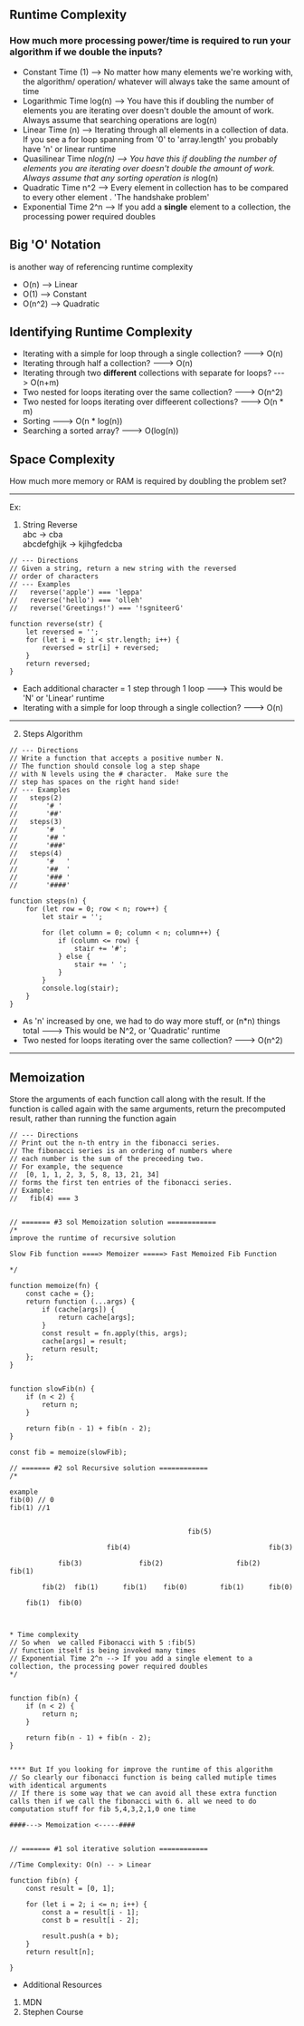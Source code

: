 ## Runtime Complexity

### How much more processing power/time is required to run your algorithm if we double the inputs?

- Constant Time (1) -->  No matter how many elements we're working with, the algorithm/ operation/ whatever will always take the same amount of time
- Logarithmic Time log(n) --> You have this if doubling the number of elements you are iterating over doesn't double the amount of work. Always assume that searching operations are log(n)
- Linear Time (n) -->  Iterating through all elements in a collection of data. If you see a for loop spanning from '0' to 'array.length' you probably have 'n' or linear runtime
- Quasilinear Time n*log(n) --> You have this if doubling the number of elements you are iterating over doesn't double the amount of work. Always assume that any sorting operation is n*log(n)
- Quadratic Time n^2 --> Every element in collection has to be compared to every other element . 'The handshake problem'
- Exponential Time 2^n --> If you add a **single** element to a collection, the processing power required doubles



## Big 'O' Notation
is another way of referencing runtime complexity
- O(n) --> Linear
- O(1) --> Constant
- O(n^2) --> Quadratic



## Identifying Runtime Complexity
- Iterating with a simple for loop through a single collection? ---> O(n)
- Iterating through half a collection? ---> O(n)
- Iterating through two **different** collections with separate for loops? ---> O(n+m)
- Two nested for loops iterating over the same collection? ---> O(n^2)
- Two nested for loops iterating over diffeerent collections? ---> O(n * m)
- Sorting ---> O(n * log(n))
- Searching a sorted array? ---> O(log(n))


## Space Complexity
How much more memory or RAM is required by doubling the problem set?

___
Ex:<br>
1. String Reverse<br>
abc -> cba<br>
abcdefghijk -> kjihgfedcba<br>

```
// --- Directions
// Given a string, return a new string with the reversed
// order of characters
// --- Examples
//   reverse('apple') === 'leppa'
//   reverse('hello') === 'olleh'
//   reverse('Greetings!') === '!sgniteerG'

function reverse(str) {
    let reversed = '';
    for (let i = 0; i < str.length; i++) {
        reversed = str[i] + reversed;
    }
    return reversed;
}
```

- Each additional character = 1 step through 1 loop    --->   This would be 'N' or 'Linear' runtime
- Iterating with a simple for loop through a single collection? ---> O(n)
___
2. Steps Algorithm

```
// --- Directions
// Write a function that accepts a positive number N.
// The function should console log a step shape
// with N levels using the # character.  Make sure the
// step has spaces on the right hand side!
// --- Examples
//   steps(2)
//       '# '
//       '##'
//   steps(3)
//       '#  '
//       '## '
//       '###'
//   steps(4)
//       '#   '
//       '##  '
//       '### '
//       '####'

function steps(n) {
    for (let row = 0; row < n; row++) {
        let stair = '';

        for (let column = 0; column < n; column++) {
            if (column <= row) {
                stair += '#';
            } else {
                stair += ' ';
            }
        }
        console.log(stair);
    }
}
```
- As 'n' increased by one, we had to do way more stuff, or (n*n) things total --->  This would be N^2, or 'Quadratic' runtime
- Two nested for loops iterating over the same collection? ---> O(n^2)
___

## Memoization
Store the arguments of each function call along with the result. If the function is called again with the same arguments, return the precomputed result, rather than running the function again


```
// --- Directions
// Print out the n-th entry in the fibonacci series.
// The fibonacci series is an ordering of numbers where
// each number is the sum of the preceeding two.
// For example, the sequence
//  [0, 1, 1, 2, 3, 5, 8, 13, 21, 34]
// forms the first ten entries of the fibonacci series.
// Example:
//   fib(4) === 3


// ======= #3 sol Memoization solution ============
/*
improve the runtime of recursive solution

Slow Fib function ====> Memoizer =====> Fast Memoized Fib Function

*/

function memoize(fn) {
    const cache = {};
    return function (...args) {
        if (cache[args]) {
            return cache[args];
        }
        const result = fn.apply(this, args);
        cache[args] = result;
        return result;
    };
}


function slowFib(n) {
    if (n < 2) {
        return n;
    }

    return fib(n - 1) + fib(n - 2);
}

const fib = memoize(slowFib);

// ======= #2 sol Recursive solution ============
/*

example
fib(0) // 0
fib(1) //1


                                            fib(5)

                        fib(4)                                  fib(3)

            fib(3)              fib(2)                  fib(2)          fib(1)

        fib(2)  fib(1)      fib(1)    fib(0)        fib(1)      fib(0)

    fib(1)  fib(0)



* Time complexity
// So when  we called Fibonacci with 5 :fib(5)
// function itself is being invoked many times
// Exponential Time 2^n --> If you add a single element to a collection, the processing power required doubles
*/


function fib(n) {
    if (n < 2) {
        return n;
    }

    return fib(n - 1) + fib(n - 2);
}


**** But If you looking for improve the runtime of this algorithm
// So clearly our fibonacci function is being called mutiple times with identical arguments
// If there is some way that we can avoid all these extra function calls then if we call the fibonacci with 6. all we need to do computation stuff for fib 5,4,3,2,1,0 one time

####---> Memoization <-----####


// ======= #1 sol iterative solution ============

//Time Complexity: O(n) -- > Linear

function fib(n) {
    const result = [0, 1];

    for (let i = 2; i <= n; i++) {
        const a = result[i - 1];
        const b = result[i - 2];

        result.push(a + b);
    }
    return result[n];

}

```



* Additional Resources
1. MDN
2. Stephen Course